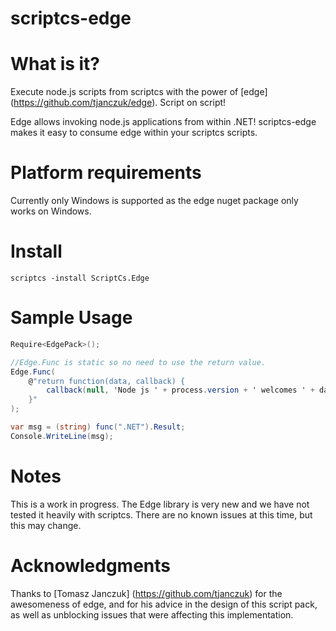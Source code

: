 scriptcs-edge
=============

# What is it?

Execute node.js scripts from scriptcs with the power of [edge] (https://github.com/tjanczuk/edge). Script on script!

Edge allows invoking node.js applications from within .NET! scriptcs-edge makes it easy to consume edge within your scriptcs scripts.

# Platform requirements
Currently only Windows is supported as the edge nuget package only works on Windows.

# Install
```
scriptcs -install ScriptCs.Edge
```

# Sample Usage
```csharp
Require<EdgePack>();

//Edge.Func is static so no need to use the return value.
Edge.Func(
	@"return function(data, callback) {
		callback(null, 'Node js ' + process.version + ' welcomes ' + data);
	}"
);

var msg = (string) func(".NET").Result;
Console.WriteLine(msg);
```

# Notes
This is a work in progress. The Edge library is very new and we have not tested it heavily with scriptcs. There are no known issues at this time, but this may change. 

# Acknowledgments
Thanks to [Tomasz Janczuk] (https://github.com/tjanczuk) for the awesomeness of edge, and for his advice in the design of this script pack, as well as unblocking issues that were affecting this implementation.

